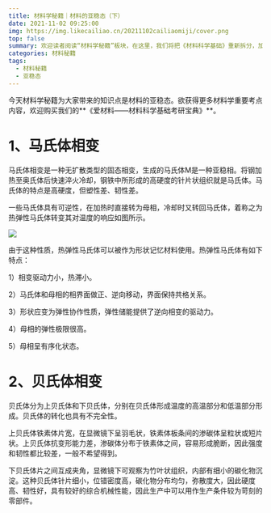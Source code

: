 ```yaml
---
title: 材料学秘籍｜材料的亚稳态（下）
date: 2021-11-02 09:25:00
img: https://img.likecailiao.cn/20211102cailiaomiji/cover.png
top: false
summary: 欢迎读者阅读“材料学秘籍”板块，在这里，我们将把《材料科学基础》重新拆分，加工整合成约50-60个全国通用的知识点，供读者利用碎片化时间学习。
categories: 材料秘籍
tags:
  - 材料秘籍
  - 亚稳态
---
```


今天材料学秘籍为大家带来的知识点是材料的亚稳态。欲获得更多材料学重要考点内容，欢迎购买我们的**《爱材料——材料科学基础考研宝典》**。

# 1、马氏体相变

马氏体相变是一种无扩散类型的固态相变，生成的马氏体M是一种亚稳相。将钢加热至奥氏体后快速淬火冷却，钢铁中所形成的高硬度的针片状组织就是马氏体。马氏体的特点是高硬度，但塑性差、韧性差。

一些马氏体具有可逆性，在加热时直接转为母相，冷却时又转回马氏体，着称之为热弹性马氏体转变其对温度的响应如图所示。

![](https://img.likecailiao.cn/20211102cailiaomiji/1.png)

由于这种性质，热弹性马氏体可以被作为形状记忆材料使用。热弹性马氏体有如下特点：

1）相变驱动力小，热滞小。

2）马氏体和母相的相界面做正、逆向移动，界面保持共格关系。

3）形状应变为弹性协作性质，弹性储能提供了逆向相变的驱动力。

4）母相的弹性极限很高。

5）母相呈有序化状态。

# 2、贝氏体相变

贝氏体分为上贝氏体和下贝氏体，分别在贝氏体形成温度的高温部分和低温部分形成。贝氏体的转化也具有不完全性。

上贝氏体铁素体片宽，在显微镜下呈羽毛状，铁素体板条间的渗碳体呈粒状或短片状。上贝氏体抗变形能力差，渗碳体分布于铁素体之间，容易形成脆断，因此强度和韧性都比较差，一般不希望得到。

下贝氏体片之间互成夹角，显微镜下可观察为竹叶状组织，内部有细小的碳化物沉淀。这种贝氏体针片细小，位错密度高，碳化物分布均匀，弥散度大，因此硬度高、韧性好，具有较好的综合机械性能，因此生产中可以用作生产条件较为苛刻的零部件。
